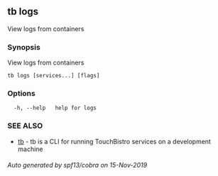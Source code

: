 ## tb logs

View logs from containers

### Synopsis

View logs from containers

```
tb logs [services...] [flags]
```

### Options

```
  -h, --help   help for logs
```

### SEE ALSO

* [tb](tb.md)	 - tb is a CLI for running TouchBistro services on a development machine

###### Auto generated by spf13/cobra on 15-Nov-2019
